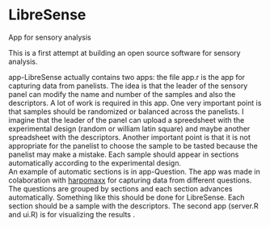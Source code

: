 # LibreSense
App for sensory analysis

This is  a first attempt  at building  an open source software for sensory analysis.

app-LibreSense actually contains two apps:
the file app.r is  the app for capturing data from  panelists. The idea is that the leader of the sensory panel can modify the name and  number of the samples and also the descriptors. 
A lot of work is required in this app.
One  very important point is that samples  should be randomized or balanced  across the panelists. I imagine that the leader of the panel can upload a spreedsheet with the experimental design  (random or william latin square) and maybe another spreadsheet with the descriptors.
Another important point is that it is not appropriate for the panelist to choose the sample to be tasted because the panelist may make a mistake.  Each sample should appear in sections automatically according to the experimental design.  
An example of automatic sections is in app-Question. The app was made in colaboration with [harpomaxx](https://github.com/harpomaxx) for capturing data from different questions. The questions are grouped by sections and each section advances automatically. Something like this should be done for LibreSense. Each section should be a sample  with the descriptors.
The  second app (server.R and ui.R) is for visualizing the results
. 
